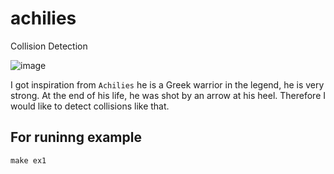 # achilies
Collision Detection

![image](https://user-images.githubusercontent.com/11013287/166213156-e8eef5a6-3581-4cfd-b616-00d9a70233e2.png)

I got inspiration from `Achilies` he is a Greek warrior in the legend, he is very strong. At the end of his life, he was shot by an arrow at his heel. Therefore I would like to detect collisions like that.


## For runinng example
```
make ex1
```
